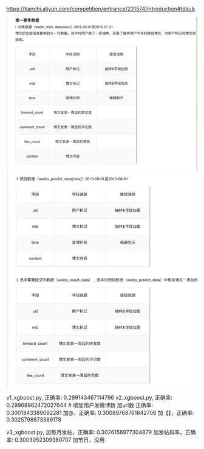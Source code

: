 https://tianchi.aliyun.com/competition/entrance/231574/introduction#tdsub

![alt text](doc/image.png)
![alt text](doc/image-1.png)


v1_xgboost.py, 正确率: 0.299143467114796
v2_xgboost.py, 正确率: 0.29968962472027644 # 增加用户发微博数
加url数 正确率: 0.3001843389092281
加@，正确率: 0.30089768761842706
加【】，正确率: 0.3025798873389178

v3_xgboost.py,
加每月发帖，正确率: 0.3026158977304879
加发帖斜率，正确率: 0.3003052309380707
加节日，没用
